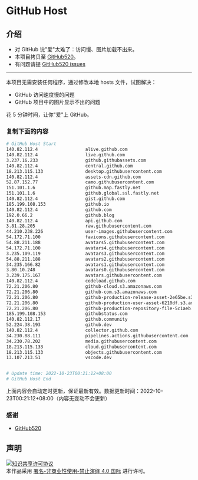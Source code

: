 # GitHub Host
## 介绍
- 对 GitHub 说"爱"太难了：访问慢、图片加载不出来。
- 本项目拷贝至 [GitHub520](https://github.com/521xueweihan/GitHub520)。
- 有问题请提 [GitHub520 issues](https://github.com/521xueweihan/GitHub520/issues/new)

---

本项目无需安装任何程序，通过修改本地 hosts 文件，试图解决：
- GitHub 访问速度慢的问题
- GitHub 项目中的图片显示不出的问题

花 5 分钟时间，让你"爱"上 GitHub。

### 复制下面的内容
```bash
# GitHub Host Start
140.82.112.4                  alive.github.com
140.82.112.4                  live.github.com
3.237.16.233                  github.githubassets.com
140.82.112.4                  central.github.com
18.213.115.133                desktop.githubusercontent.com
140.82.112.4                  assets-cdn.github.com
52.87.152.77                  camo.githubusercontent.com
151.101.1.6                   github.map.fastly.net
151.101.1.6                   github.global.ssl.fastly.net
140.82.112.4                  gist.github.com
185.199.108.153               github.io
140.82.112.4                  github.com
192.0.66.2                    github.blog
140.82.112.4                  api.github.com
3.81.28.205                   raw.githubusercontent.com
44.210.238.226                user-images.githubusercontent.com
54.172.71.100                 favicons.githubusercontent.com
54.88.211.188                 avatars5.githubusercontent.com
54.172.71.100                 avatars4.githubusercontent.com
3.235.109.119                 avatars3.githubusercontent.com
54.88.211.188                 avatars2.githubusercontent.com
34.235.166.82                 avatars1.githubusercontent.com
3.80.10.248                   avatars0.githubusercontent.com
3.239.175.167                 avatars.githubusercontent.com
140.82.112.4                  codeload.github.com
72.21.206.80                  github-cloud.s3.amazonaws.com
72.21.206.80                  github-com.s3.amazonaws.com
72.21.206.80                  github-production-release-asset-2e65be.s3.amazonaws.com
72.21.206.80                  github-production-user-asset-6210df.s3.amazonaws.com
72.21.206.80                  github-production-repository-file-5c1aeb.s3.amazonaws.com
185.199.108.153               githubstatus.com
140.82.112.17                 github.community
52.224.38.193                 github.dev
140.82.112.4                  collector.github.com
34.230.88.111                 pipelines.actions.githubusercontent.com
34.230.78.202                 media.githubusercontent.com
18.213.115.133                cloud.githubusercontent.com
18.213.115.133                objects.githubusercontent.com
13.107.213.51                 vscode.dev


# Update time: 2022-10-23T00:21:12+08:00
# GitHub Host End

```
上面内容会自动定时更新，保证最新有效。数据更新时间：2022-10-23T00:21:12+08:00（内容无变动不会更新）

### 感谢

- [GitHub520](https://github.com/521xueweihan/GitHub520)

## 声明
<a rel="license" href="https://creativecommons.org/licenses/by-nc-nd/4.0/deed.zh"><img alt="知识共享许可协议" style="border-width: 0" src="https://licensebuttons.net/l/by-nc-nd/4.0/88x31.png"></a><br>本作品采用 <a rel="license" href="https://creativecommons.org/licenses/by-nc-nd/4.0/deed.zh">署名-非商业性使用-禁止演绎 4.0 国际</a> 进行许可。